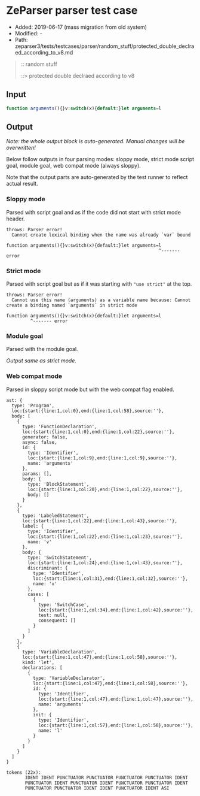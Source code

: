# ZeParser parser test case

- Added: 2019-06-17 (mass migration from old system)
- Modified: -
- Path: zeparser3/tests/testcases/parser/random_stuff/protected_double_declraed_according_to_v8.md

> :: random stuff
>
> ::> protected double declraed according to v8

## Input

`````js
function arguments(){}v:switch(x){default:}let arguments=l
`````

## Output

_Note: the whole output block is auto-generated. Manual changes will be overwritten!_

Below follow outputs in four parsing modes: sloppy mode, strict mode script goal, module goal, web compat mode (always sloppy).

Note that the output parts are auto-generated by the test runner to reflect actual result.

### Sloppy mode

Parsed with script goal and as if the code did not start with strict mode header.

`````
throws: Parser error!
  Cannot create lexical binding when the name was already `var` bound

function arguments(){}v:switch(x){default:}let arguments=l
                                                         ^------- error
`````

### Strict mode

Parsed with script goal but as if it was starting with `"use strict"` at the top.

`````
throws: Parser error!
  Cannot use this name (arguments) as a variable name because: Cannot create a binding named `arguments` in strict mode

function arguments(){}v:switch(x){default:}let arguments=l
         ^------- error
`````


### Module goal

Parsed with the module goal.

_Output same as strict mode._

### Web compat mode

Parsed in sloppy script mode but with the web compat flag enabled.

`````
ast: {
  type: 'Program',
  loc:{start:{line:1,col:0},end:{line:1,col:58},source:''},
  body: [
    {
      type: 'FunctionDeclaration',
      loc:{start:{line:1,col:0},end:{line:1,col:22},source:''},
      generator: false,
      async: false,
      id: {
        type: 'Identifier',
        loc:{start:{line:1,col:9},end:{line:1,col:9},source:''},
        name: 'arguments'
      },
      params: [],
      body: {
        type: 'BlockStatement',
        loc:{start:{line:1,col:20},end:{line:1,col:22},source:''},
        body: []
      }
    },
    {
      type: 'LabeledStatement',
      loc:{start:{line:1,col:22},end:{line:1,col:43},source:''},
      label: {
        type: 'Identifier',
        loc:{start:{line:1,col:22},end:{line:1,col:23},source:''},
        name: 'v'
      },
      body: {
        type: 'SwitchStatement',
        loc:{start:{line:1,col:24},end:{line:1,col:43},source:''},
        discriminant: {
          type: 'Identifier',
          loc:{start:{line:1,col:31},end:{line:1,col:32},source:''},
          name: 'x'
        },
        cases: [
          {
            type: 'SwitchCase',
            loc:{start:{line:1,col:34},end:{line:1,col:42},source:''},
            test: null,
            consequent: []
          }
        ]
      }
    },
    {
      type: 'VariableDeclaration',
      loc:{start:{line:1,col:47},end:{line:1,col:58},source:''},
      kind: 'let',
      declarations: [
        {
          type: 'VariableDeclarator',
          loc:{start:{line:1,col:47},end:{line:1,col:58},source:''},
          id: {
            type: 'Identifier',
            loc:{start:{line:1,col:47},end:{line:1,col:47},source:''},
            name: 'arguments'
          },
          init: {
            type: 'Identifier',
            loc:{start:{line:1,col:57},end:{line:1,col:58},source:''},
            name: 'l'
          }
        }
      ]
    }
  ]
}

tokens (22x):
       IDENT IDENT PUNCTUATOR PUNCTUATOR PUNCTUATOR PUNCTUATOR IDENT
       PUNCTUATOR IDENT PUNCTUATOR IDENT PUNCTUATOR PUNCTUATOR IDENT
       PUNCTUATOR PUNCTUATOR IDENT IDENT PUNCTUATOR IDENT ASI
`````

